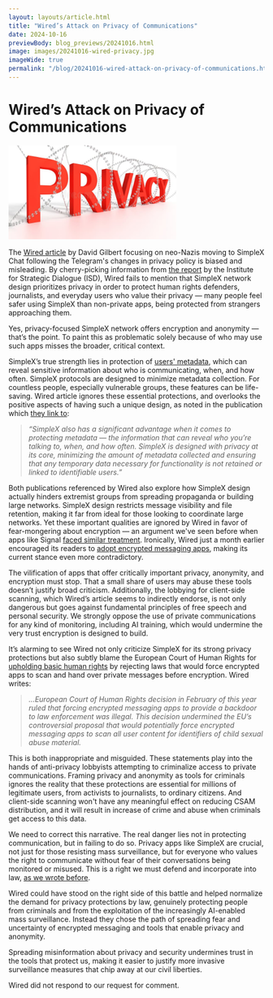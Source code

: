 ```yaml
---
layout: layouts/article.html
title: "Wired’s Attack on Privacy of Communications"
date: 2024-10-16
previewBody: blog_previews/20241016.html
image: images/20241016-wired-privacy.jpg
imageWide: true
permalink: "/blog/20241016-wired-attack-on-privacy-of-communications.html"
---
```


# Wired’s Attack on Privacy of Communications

<img src="./images/20241016-wired-privacy.jpg" width="330" class="float-to-right">

The [Wired article](https://www.wired.com/story/neo-nazis-flee-telegram-encrypted-app-simplex/) by David Gilbert focusing on neo-Nazis moving to SimpleX Chat following the Telegram's changes in privacy policy is biased and misleading. By cherry-picking information from [the report](https://www.isdglobal.org/digital_dispatches/neo-nazi-accelerationists-seek-new-digital-refuge-amid-looming-telegram-crackdown/) by the Institute for Strategic Dialogue (ISD), Wired fails to mention that SimpleX network design prioritizes privacy in order to protect human rights defenders, journalists, and everyday users who value their privacy &mdash; many people feel safer using SimpleX than non-private apps, being protected from strangers approaching them.

Yes, privacy-focused SimpleX network offers encryption and anonymity &mdash; that’s the point. To paint this as problematic solely because of who may use such apps misses the broader, critical context.

SimpleX’s true strength lies in protection of [users' metadata](./20240416-dangers-of-metadata-in-messengers.md), which can reveal sensitive information about who is communicating, when, and how often. SimpleX protocols are designed to minimize metadata collection. For countless people, especially vulnerable groups, these features can be life-saving. Wired article ignores these essential protections, and overlooks the positive aspects of having such a unique design, as noted in the publication which [they link to](https://www.maargentino.com/is-telegrams-privacy-shift-driving-extremists-toward-simplex/):

> *“SimpleX also has a significant advantage when it comes to protecting metadata &mdash; the information that can reveal who you’re talking to, when, and how often. SimpleX is designed with privacy at its core, minimizing the amount of metadata collected and ensuring that any temporary data necessary for functionality is not retained or linked to identifiable users.”*

Both publications referenced by Wired also explore how SimpleX design actually hinders extremist groups from spreading propaganda or building large networks. SimpleX design restricts message visibility and file retention, making it far from ideal for those looking to coordinate large networks. Yet these important qualities are ignored by Wired in favor of fear-mongering about encryption &mdash; an argument we've seen before when apps like Signal [faced similar treatment](https://foreignpolicy.com/2021/03/13/telegram-signal-apps-right-wing-extremism-islamic-state-terrorism-violence-europol-encrypted/). Ironically, Wired just a month earlier encouraged its readers to [adopt encrypted messaging apps](https://www.wired.com/story/gadget-lab-podcast-657/), making its current stance even more contradictory.

The vilification of apps that offer critically important privacy, anonymity, and encryption must stop. That a small share of users may abuse these tools doesn’t justify broad criticism. Additionally, the lobbying for client-side scanning, which Wired’s article seems to indirectly endorse, is not only dangerous but goes against fundamental principles of free speech and personal security. We strongly oppose the use of private communications for any kind of monitoring, including AI training, which would undermine the very trust encryption is designed to build.

It’s alarming to see Wired not only criticize SimpleX for its strong privacy protections but also subtly blame the European Court of Human Rights for [upholding basic human rights](https://www.theregister.com/2024/02/15/echr_backdoor_encryption/) by rejecting laws that would force encrypted apps to scan and hand over private messages before encryption. Wired writes:

> *…European Court of Human Rights decision in February of this year ruled that forcing encrypted messaging apps to provide a backdoor to law enforcement was illegal. This decision undermined the EU’s controversial proposal that would potentially force encrypted messaging apps to scan all user content for identifiers of child sexual abuse material.*

This is both inappropriate and misguided. These statements play into the hands of anti-privacy lobbyists attempting to criminalize access to private communications. Framing privacy and anonymity as tools for criminals ignores the reality that these protections are essential for millions of legitimate users, from activists to journalists, to ordinary citizens. And client-side scanning won't have any meaningful effect on reducing CSAM distribution, and it will result in increase of crime and abuse when criminals get access to this data.

We need to correct this narrative. The real danger lies not in protecting communication, but in failing to do so. Privacy apps like SimpleX are crucial, not just for those resisting mass surveillance, but for everyone who values the right to communicate without fear of their conversations being monitored or misused. This is a right we must defend and incorporate into law, [as we wrote before](./20240704-future-of-privacy-enforcing-privacy-standards.md).

Wired could have stood on the right side of this battle and helped normalize the demand for privacy protections by law, genuinely protecting people from criminals and from the exploitation of the increasingly AI-enabled mass surveillance. Instead they chose the path of spreading fear and uncertainty of encrypted messaging and tools that enable privacy and anonymity.

Spreading misinformation about privacy and security undermines trust in the tools that protect us, making it easier to justify more invasive surveillance measures that chip away at our civil liberties.

Wired did not respond to our request for comment.
